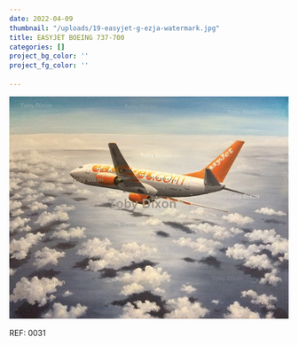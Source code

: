 ```yaml
---
date: 2022-04-09
thumbnail: "/uploads/19-easyjet-g-ezja-watermark.jpg"
title: EASYJET BOEING 737-700
categories: []
project_bg_color: ''
project_fg_color: ''

---
```

![](/uploads/19-easyjet-g-ezja-watermark.jpg)

REF: 0031